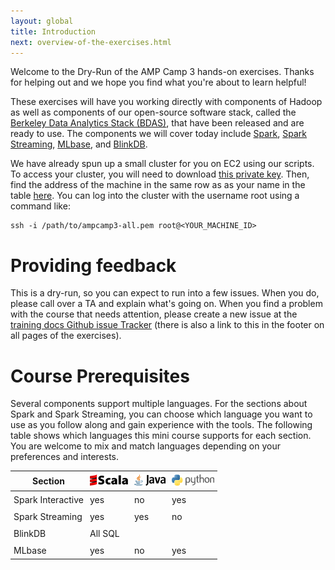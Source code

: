 ```yaml
---
layout: global
title: Introduction
next: overview-of-the-exercises.html
---
```


Welcome to the Dry-Run of the AMP Camp 3 hands-on exercises. Thanks for helping out and we hope you find what you're about to learn helpful!

These exercises will have you working directly with components of Hadoop as well as components of our open-source software stack, called the <a href="https://amplab.cs.berkeley.edu/software/">Berkeley Data Analytics Stack (BDAS)</a>, that have been released and are ready to use.
The components we will cover today include [Spark](http://spark-project.org), [Spark Streaming](http://spark-project.org/docs/latest/streaming-programming-guide.html), [MLbase](http://mlbase.org), and [BlinkDB](http://blinkdb.org).

We have already spun up a small cluster for you on EC2 using our scripts. To access your cluster, you will need to download <a href="https://docs.google.com/file/d/0B6nc314QW_P3Wjh0ZVdxb3Bqam8/edit?usp=sharing">this private key</a>. Then, find the address of the machine in the same row as as your name in the table <a href="http://goo.gl/NRmAlZ">here</a>. You can log into the cluster with the username root using a command like:

    ssh -i /path/to/ampcamp3-all.pem root@<YOUR_MACHINE_ID>


# Providing feedback
This is a dry-run, so you can expect to run into a few issues. When you do, please call over a TA and explain what's going on. When you find a problem with the course that needs attention, please create a new issue at the <a href="https://github.com/amplab/training/issues">training docs Github issue Tracker</a> (there is also a link to this in the footer on all pages of the exercises).

# Course Prerequisites
Several components support multiple languages. For the sections about Spark and Spark Streaming, you can choose which language you want to use as you follow along and gain experience with the tools. The following table shows which languages this mini course supports for each section. You are welcome to mix and match languages depending on your preferences and interests.

<center>
<style type="text/css">
table td, table th {
  padding: 5px;
}
</style>
<table class="bordered">
<thead>
<tr>
  <th>Section</th>
    <th><img src="img/scala-sm.png"/></th>
    <th><img src="img/java-sm.png"/></th>
    <th><img src="img/python-sm.png"/>
  </th>
</tr>
</thead><tbody>
<tr>
  <td>Spark Interactive</td>
  <td class="yes">yes</td>
  <td class="no">no</td>
  <td class="yes">yes</td>
</tr><tr>
  <td>Spark Streaming</td>
  <td class="yes">yes</td>
  <td class="yes">yes</td>
  <td class="no">no</td>
</tr><tr>
  <td>BlinkDB</td>
  <td colspan="3" class="yes">All SQL</td>
</tr><tr>
  <td>MLbase</td>
  <td class="yes">yes</td>
  <td class="no">no</td>
  <td class="no">yes</td>
</tr>
</tbody>
</table>
</center>

